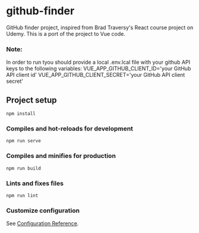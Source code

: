 # github-finder

GitHub finder project, inspired from Brad Traversy's React course project on Udemy. This is a port of the project to Vue code.

### Note:

In order to run tyou should provide a local .env.lcal file with your github API keys to the following variables:
VUE_APP_GITHUB_CLIENT_ID='your GitHub API client id'
VUE_APP_GITHUB_CLIENT_SECRET='your GitHub API client secret'

## Project setup

```
npm install
```

### Compiles and hot-reloads for development

```
npm run serve
```

### Compiles and minifies for production

```
npm run build
```

### Lints and fixes files

```
npm run lint
```

### Customize configuration

See [Configuration Reference](https://cli.vuejs.org/config/).

